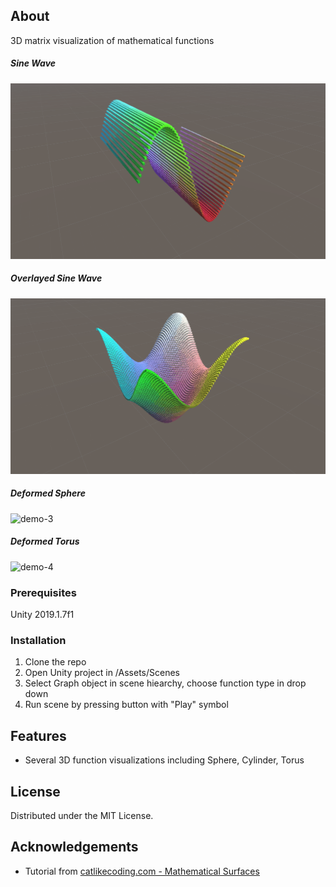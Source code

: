 ## About

3D matrix visualization of mathematical functions

##### Sine Wave
![demo-1]
##### Overlayed Sine Wave
![demo-2]
##### Deformed Sphere
![demo-3]
##### Deformed Torus
![demo-4]

### Prerequisites

Unity 2019.1.7f1

### Installation
 
1. Clone the repo
2. Open Unity project in /Assets/Scenes
3. Select Graph object in scene hiearchy, choose function type in drop down
4. Run scene by pressing button with "Play" symbol

## Features

* Several 3D function visualizations including Sphere, Cylinder, Torus
<!--
#### Major Unimplemented Features -->

<!-- * Multiplayer -->

## License

Distributed under the MIT License.

## Acknowledgements

* Tutorial from [catlikecoding.com - Mathematical Surfaces](https://catlikecoding.com/unity/tutorials/basics/mathematical-surfaces/)

<!-- Content -->
[demo-1]: /0_Demo/3d_sine_wave.gif
[demo-2]: /0_Demo/3d_sine_wave_2.gif
[demo-3]: /0_Demo/3d_sine_wave_3.gif
[demo-4]: /0_Demo/3d_sine_wave_4.gif
